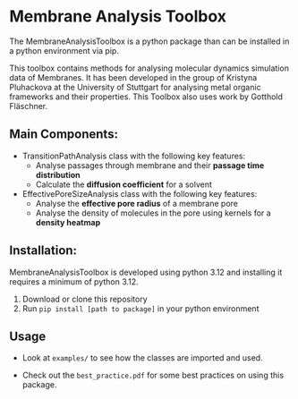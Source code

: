 # Membrane Analysis Toolbox

The MembraneAnalysisToolbox is a python package than can be installed in a python environment via pip.

This toolbox contains methods for analysing molecular dynamics simulation data of Membranes.
It has been developed in the group of Kristyna Pluhackova at the University of Stuttgart for analysing metal organic frameworks and their properties. This Toolbox also uses work by Gotthold Fläschner.

## Main Components:
- TransitionPathAnalysis class with the following key features:
    - Analyse passages through membrane and their **passage time distribution**
    - Calculate the **diffusion coefficient** for a solvent
- EffectivePoreSizeAnalysis class with the following key features:
    - Analyse the **effective pore radius** of a membrane pore
    - Analyse the density of molecules in the pore using kernels for a **density heatmap**


## Installation:
MembraneAnalysisToolbox is developed using python 3.12 and installing it requires a minimum of python 3.12.

1) Download or clone this repository
2) Run `pip install [path to package]` in your python environment

## Usage
- Look at `examples/` to see how the classes are imported and used.

- Check out the `best_practice.pdf` for some best practices on using this package.